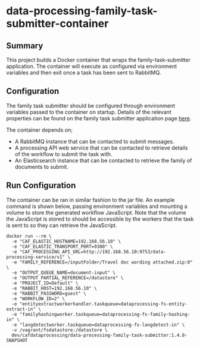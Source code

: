 # data-processing-family-task-submitter-container

## Summary

This project builds a Docker container that wraps the family-task-submitter application. The container will execute as configured via environment variables and then exit once a task has been sent to RabbitMQ.

## Configuration

The family task submitter should be configured through environment variables passed to the container on startup. Details of the relevant properties can be found on the family task submitter application page [here](../data-processing-family-task-submitter/README.md).

The container depends on;
* A RabbitMQ instance that can be contacted to submit messages.
* A processing API web service that can be contacted to retrieve details of the workflow to submit the task with.
* An Elasticsearch instance that can be contacted to retrieve the family of documents to submit.

## Run Configuration

The container can be ran in similar fashion to the jar file. An example command is shown below, passing environment variables and mounting a volume to store the generated workflow JavaScript. Note that the volume the JavaScript is stored to should be accessible by the workers that the task is sent to so they can retrieve the JavaScript.

```
docker run --rm \
  -e "CAF_ELASTIC_HOSTNAME=192.168.56.10" \
  -e "CAF_ELASTIC_TRANSPORT_PORT=9300" \
  -e "CAF_PROCESSING_API_URL=http://192.168.56.10:9753/data-processing-service/v1" \
  -e "FAMILY_REFERENCE=/inputFolder/Travel doc wording attached.zip:0" \
  -e "OUTPUT_QUEUE_NAME=document-input" \
  -e "OUTPUT_PARTIAL_REFERENCE=/datastore" \
  -e "PROJECT_ID=Default" \
  -e "RABBIT_HOST=192.168.56.10" \
  -e "RABBIT_PASSWORD=guest" \
  -e "WORKFLOW_ID=2" \
  -e "entityextractworkerhandler.taskqueue=dataprocessing-fs-entity-extract-in" \
  -e "familyhashingworker.taskqueue=dataprocessing-fs-family-hashing-in" \
  -e "langdetectworker.taskqueue=dataprocessing-fs-langdetect-in" \
  -v /vagrant/fsdatastore:/datastore \
  dev/cafdataprocessing/data-processing-family-task-submitter:1.4.0-SNAPSHOT
```